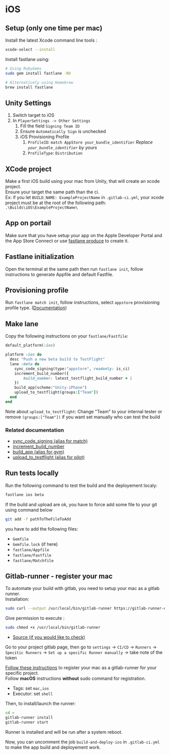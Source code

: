 # iOS

## Setup (only one time per mac)

Install the latest Xcode command line tools :

```bash
xcode-select --install
```

Install fastlane using:

```bash
# Using RubyGems
sudo gem install fastlane -NV

# Alternatively using Homebrew
brew install fastlane
```

## Unity Settings

1. Switch target to iOS
1. In `PlayerSettings -> Other Settings`
   1. Fill the field `Signing Team ID`
   1. Ensure `Automatically Sign` is unchecked
   1. iOS Provisioning Profile
      1. `ProfileID`: `match AppStore your_bundle_identifier` _Replace `your_bundle_identifier` by yours_
      1. `ProfileType`: `Distribution`

## XCode project

Make a first iOS build using your mac from Unity, that will create an xcode project.  
Ensure your target the same path than the ci.  
Ex: if you let `BUILD_NAME: ExampleProjectName` in `.gitlab-ci.yml`, your xcode project must be at the root of the following path: `.\Builds\iOS\ExampleProjectName\`

## App on portail

Make sure that you have setup your app on the Apple Developer Portal and the App Store Connect or use [fastlane produce](https://docs.fastlane.tools/actions/produce/) to create it.

## Fastlane initialization

Open the terminal at the same path then run `fastlane init`, follow instructions to generate Appfile and default Fastfile.

## Provisioning profile

Run `fastlane match init`, follow instructions, select `appstore` provisioning profile type. ([Documentation](https://docs.fastlane.tools/actions/match/))

## Make lane

Copy the following instructions on your `fastlane/Fastfile`:

```ruby
default_platform(:ios)

platform :ios do
  desc "Push a new beta build to TestFlight"
  lane :beta do
    sync_code_signing(type:"appstore", readonly: is_ci)
    increment_build_number({
        build_number: latest_testflight_build_number + 1
    })
    build_app(scheme:"Unity-iPhone")
    upload_to_testflight(groups:["Team"])
  end
end
```

Note about `upload_to_testflight`: Change "Team" to your internal tester or remove `(groups:["Team"])` if you want set manually who can test the build

### Related documentation

- [sync_code_signing (alias for match)](https://docs.fastlane.tools/actions/sync_code_signing/)
- [increment_build_number](https://docs.fastlane.tools/actions/increment_build_number/)
- [build_app (alias for gym)](https://docs.fastlane.tools/actions/build_app/)
- [upload_to_testflight (alias for pilot)](https://docs.fastlane.tools/actions/testflight/)

## Run tests locally

Run the following command to test the build and the deployement localy:

```bash
fastlane ios beta
```

If the build and upload are ok, you have to force add some file to your git using command below

```bash
git add -f pathToTheFileToAdd
```

you have to add the following files:

- `Gemfile`
- `Gemfile.lock` (if here)
- `fastlane/Appfile`
- `fastlane/Fastfile`
- `fastlane/Matchfile`

## Gitlab-runner - register your mac

To automate your build with gitlab, you need to setup your mac as a gitlab runner.  
Installation:

```bash
sudo curl --output /usr/local/bin/gitlab-runner https://gitlab-runner-downloads.s3.amazonaws.com/latest/binaries/gitlab-runner-darwin-amd64
```

Give permission to execute :

```bash
sudo chmod +x /usr/local/bin/gitlab-runner
```

- [Source (if you would like to check)](https://docs.gitlab.com/runner/install/osx.html)

Go to your project gitlab page, then go to `settings` -> `CI/CD` -> `Runners` -> `Specitic Runners` -> `Set up a specific Runner manually` -> take note of the token

[Follow these instructions](https://docs.gitlab.com/runner/register/index.html) to register your mac as a gitlab-runner for your specific project.  
Follow **macOS** instructions **without** sudo command for registration.

- Tags: set `mac,ios`
- Executor: set `shell`

Then, to install/launch the runner:

```bash
cd ~
gitlab-runner install
gitlab-runner start
```

Runner is installed and will be run after a system reboot.

Now, you can uncomment the job `build-and-deploy-ios` in `.gitlab-ci.yml` to make the app build and deployement work.
